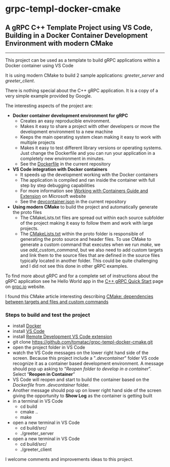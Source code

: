 grpc-templ-docker-cmake
=======================

## A gRPC C++ Template Project using VS Code, Building in a Docker Container Development Environment with modern CMake
----------------------------------------------------------

This project can be used as a template to build gRPC applications within a Docker container using VS Code

It is using modern CMake to build 2 sample applications: *greeter_server* and *greeter_client*. 

There is nothing special about the C++ gRPC application. It is a copy of a very simple example provided by Google.

The interesting aspects of the project are:
- **Docker container development environment for gRPC**
    - Creates an easy reproducible environment.
    - Makes it easy to share a project with other developers or move the development environment to a new machine
    - Keeps the main operating system clean making it easy to work with multiple projects
    - Makes it easy to test different library versions or operating systems. Just change the Dockerfile and you can run your application in a completely new environment in minutes.
    - See the [Dockerfile](https://github.com/tomatac/grpc-templ-docker-cmake/blob/main/.devcontainer/Dockerfile) in the current repository
- **VS Code integration with Docker containers** 
    - It speeds up the development working with the Docker containers
    - The application is compiled and ran inside the container with full step by step debugging capabilities
    - For more information see [Working with Containers Guide and Extension](https://code.visualstudio.com/docs/containers/overview) on Microsoft website
    - See the [devcontainer.json](https://github.com/tomatac/grpc-templ-docker-cmake/blob/main/.devcontainer/devcontainer.json) in the current repository
- **Using modern CMake** to build the project and automatically generate the proto files
    - The CMakeLists.txt files are spread out within each source subfolder of the project making it easy to follow them and work with large projects.
    - The [CMakeLists.txt](https://github.com/tomatac/grpc-templ-docker-cmake/blob/main/protos/CMakeLists.txt) within the proto folder is responsible of generating the proto source and header files. To use CMake to generate a custom command that executes when we run *make*, we use *add_custom_command*, but we also need to add custom targets and link them to the source files that are defined in the source files typically located in another folder. This could be quite challenging and I did not see this done in other gRPC examples. 

To find more about gRPC and for a complete set of instructions about the gRPC application see he Hello World app in the [C++ gRPC Quick Start](https://grpc.io/docs/languages/cpp/quickstart) page on [grpc.io](https://grpc.io/) website.

I found this CMake article interesting describing [CMake: dependencies between targets and files and custom commands](https://samthursfield.wordpress.com/2015/11/21/cmake-dependencies-between-targets-and-files-and-custom-commands/)

### Steps to build and test the project
- install [Docker](https://docs.docker.com/get-docker/)
- install [VS Code](https://code.visualstudio.com/download)
- install [Remote Development VS Code extension](https://marketplace.visualstudio.com/items?itemName=ms-vscode-remote.vscode-remote-extensionpack)
- git clone https://github.com/tomatac/grpc-templ-docker-cmake.git
- open the project folder in VS Code
- watch the VS Code messages on the lower right hand side of the screen. Because this project include a "*.devcontainer*" folder VS code recognize it as a container based development environment. A message should pop up asking to “*Reopen folder to develop in a container*”. Select “**Reopen in Container**”
- VS Code will reopen and start to build the container based on the *Dockerfile* from *.devcontainer* folder.
- Another message should pop up on lower right hand side of the screen giving the opportunity to **Show Log** as the container is getting built
- in a terminal in VS Code
    - cd build
	- cmake ..
	- make
- open a new terminal in VS Code
	- cd build/src/
	- ./greeter_server
- open a new terminal in VS Code
	- cd build/src/
	- ./greeter_client

I welcome comments and improvements ideas to this project.
 

